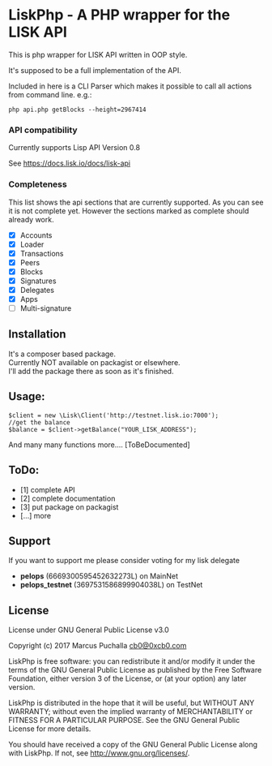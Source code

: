 # LiskPhp - A PHP wrapper for the LISK API

This is php wrapper for LISK API written in OOP style.

It's supposed to be a full implementation of the API.

Included in here is a CLI Parser which makes it possible to call all actions from command line.
e.g.:
```
php api.php getBlocks --height=2967414
```

### API compatibility

Currently supports Lisp API Version 0.8

See https://docs.lisk.io/docs/lisk-api

### Completeness

This list shows the api sections that are currently supported.
As you can see it is not complete yet. However the sections marked as complete 
should already work.

- [x] Accounts
- [x] Loader
- [x] Transactions
- [x] Peers
- [x] Blocks
- [x] Signatures
- [x] Delegates
- [x] Apps
- [ ] Multi-signature

## Installation

It's a composer based package. \
Currently NOT available on packagist or elsewhere.\
I'll add the package there as soon as it's finished.

## Usage:

```
$client = new \Lisk\Client('http://testnet.lisk.io:7000');
//get the balance 
$balance = $client->getBalance("YOUR_LISK_ADDRESS");

```
And many many functions more.... [ToBeDocumented]

## ToDo:

- [1] complete API
- [2] complete documentation
- [3] put package on packagist
- [...] more

## Support

If you want to support me please consider voting for my lisk delegate
- **pelops** (6669300595452632273L) on MainNet
- **pelops_testnet** (3697531586899904038L) on TestNet


## License

License under GNU General Public License v3.0

Copyright (c) 2017  Marcus Puchalla <cb0@0xcb0.com>

LiskPhp is free software: you can redistribute it and/or modify
it under the terms of the GNU General Public License as published by
the Free Software Foundation, either version 3 of the License, or
(at your option) any later version.

LiskPhp is distributed in the hope that it will be useful,
but WITHOUT ANY WARRANTY; without even the implied warranty of
MERCHANTABILITY or FITNESS FOR A PARTICULAR PURPOSE.  See the
GNU General Public License for more details.

You should have received a copy of the GNU General Public License
along with LiskPhp.  If not, see <http://www.gnu.org/licenses/>.
